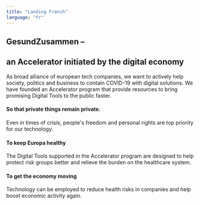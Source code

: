 ```yaml
---
title: "Landing French"
language: "fr"
---
```


## GesundZusammen –

## an Accelerator initiated by the digital economy

As broad alliance of european tech companies, we want to actively help society, politics and business to contain COVID-19 with digital solutions. We have founded an Accelerator program that provide resources to bring promising Digital Tools to the public faster.

#### So that private things remain private.

Even in times of crisis, people's freedom and personal rights are top priority for our technology.

#### To keep Europa healthy

The Digital Tools supported in the Accelerator program are designed to help protect risk groups better and relieve the burden on the healthcare system.

#### To get the economy moving

Technology can be employed to reduce health risks in companies and help boost economic activity again.
